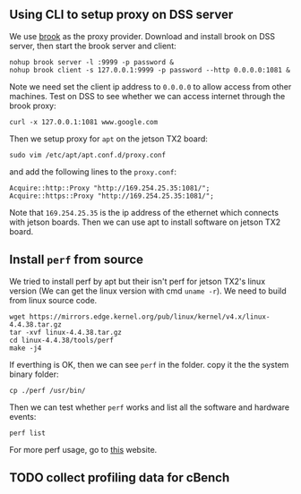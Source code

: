 
## Using CLI to setup proxy on DSS server
We use [brook](https://github.com/txthinking/brook.git) as the proxy provider.
Download and install brook on DSS server, then start the brook server and client:
```shell
nohup brook server -l :9999 -p password &
nohup brook client -s 127.0.0.1:9999 -p password --http 0.0.0.0:1081 &
```
Note we need set the client ip address to `0.0.0.0` to allow access from other machines.
Test on DSS to see whether we can access internet through the brook proxy:

```
curl -x 127.0.0.1:1081 www.google.com
```
Then we setup  proxy for `apt` on the jetson TX2 board:
```
sudo vim /etc/apt/apt.conf.d/proxy.conf
```
and add the following lines to the `proxy.conf`:
```shell
Acquire::http::Proxy "http://169.254.25.35:1081/";
Acquire::https::Proxy "http://169.254.25.35:1081/";
```
Note that  `169.254.25.35` is the ip address of the ethernet which connects with jetson boards.
Then we can use apt to install software on jetson TX2 board.


## Install `perf` from source
We tried to install perf by apt but their isn't perf for jetson TX2's linux version (We can get the linux version with cmd `uname -r`).
We need to build from linux source code.
```shell
wget https://mirrors.edge.kernel.org/pub/linux/kernel/v4.x/linux-4.4.38.tar.gz
tar -xvf linux-4.4.38.tar.gz
cd linux-4.4.38/tools/perf
make -j4
```
If everthing is OK, then we can see `perf` in the folder.
copy it the the system binary folder:

```shell
cp ./perf /usr/bin/
```

Then we can test whether `perf` works and list all the software and hardware events:

```shell
perf list
```
For more perf usage, go to [this](https://www.brendangregg.com/perf.html) website.


## TODO collect profiling data for cBench
